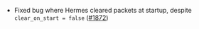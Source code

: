 - Fixed bug where Hermes cleared packets at startup, despite
 `clear_on_start = false` ([#1872](https://github.com/informalsystems/ibc-rs/issues/1872))